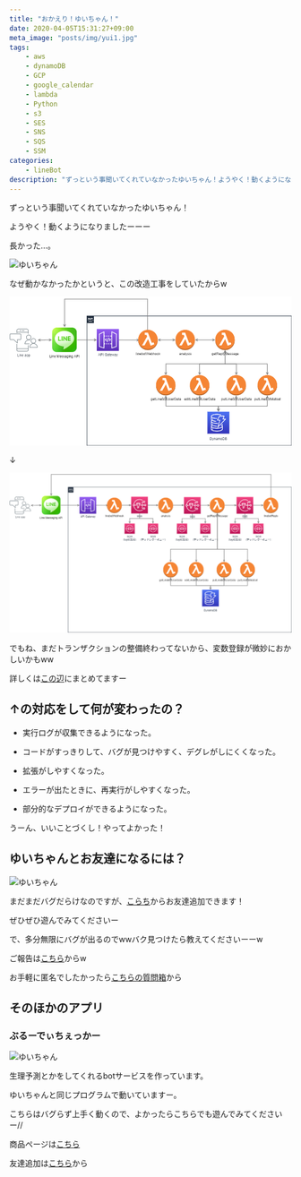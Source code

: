 ```yaml
---
title: "おかえり！ゆいちゃん！"
date: 2020-04-05T15:31:27+09:00
meta_image: "posts/img/yui1.jpg"
tags: 
    - aws
    - dynamoDB
    - GCP
    - google_calendar
    - lambda
    - Python
    - s3
    - SES
    - SNS
    - SQS
    - SSM
categories: 
    - lineBot
description: "ずっという事聞いてくれていなかったゆいちゃん！ようやく！動くようになりましたーーー長かった…。なぜ動かなかったかというと、この改造工事をしていたからwでもね、まだトランザクションの整備終わってないから、変数登録が微妙におかしいかもww"
---
```


ずっという事聞いてくれていなかったゆいちゃん！

ようやく！動くようになりましたーーー

長かった…。

![ゆいちゃん](../img/yui1.jpg)

なぜ動かなかったかというと、この改造工事をしていたからw

![概要](https://github.com/runau/linebot_pub/blob/master/webhook_detail_before.png?raw=true)

↓

![概要](https://github.com/runau/linebot_pub/blob/master/webhook_detail3.png?raw=true)

でもね、まだトランザクションの整備終わってないから、変数登録が微妙におかしいかもww

詳しくは[この辺](../20200323_night/)にまとめてますー

## ↑の対応をして何が変わったの？

* 実行ログが収集できるようになった。

* コードがすっきりして、バグが見つけやすく、デグレがしにくくなった。

* 拡張がしやすくなった。

* エラーが出たときに、再実行がしやすくなった。

* 部分的なデプロイができるようになった。

うーん、いいことづくし！やってよかった！

## ゆいちゃんとお友達になるには？

![ゆいちゃん](../img/yui2.png)

まだまだバグだらけなのですが、[こらち](https://lin.ee/kap69GX)からお友達追加できます！

ぜひぜひ遊んでみてくださいー

で、多分無限にバグが出るのでwwバク見つけたら教えてくださいーーw

ご報告は[こちら](https://github.com/runau/linebot_pub/issues)からw

お手軽に匿名でしたかったら[こちらの質問箱](https://encr.jp/q/)から

## そのほかのアプリ

### ぶるーでぃちぇっかー

![ゆいちゃん](../img/yui3.png)

生理予測とかをしてくれるbotサービスを作っています。

ゆいちゃんと同じプログラムで動いていますー。

こちらはバグらず上手く動くので、よかったらこちらでも遊んでみてくださいー//

商品ページは[こちら](https://encr.jp/blue/)

友達追加は[こちら](https://encr.jp/blue/)から
